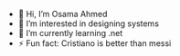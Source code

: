 - 👋 Hi, I’m Osama Ahmed
- 👀 I’m interested in designing systems
- 🌱 I’m currently learning .net
- ⚡ Fun fact: Cristiano is better than messi

<!---
Osama1010C/Osama1010C is a ✨ special ✨ repository because its `README.md` (this file) appears on your GitHub profile.
You can click the Preview link to take a look at your changes.
--->
